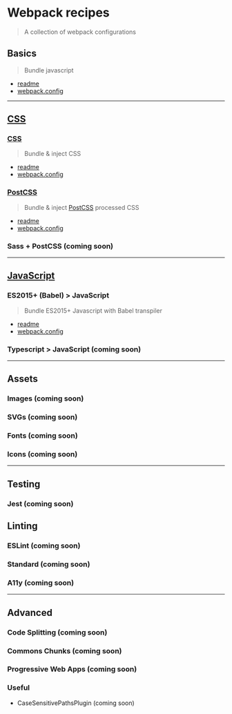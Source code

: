 # Webpack recipes
> A collection of webpack configurations

## Basics
> Bundle javascript
* [readme](basic/#readme)
* [webpack.config](basic/webpack.config.babel.js)

---

## [CSS](css)

### [CSS](css/css)
> Bundle & inject CSS

* [readme](css/css/#readme)
* [webpack.config](css/css/webpack.config.babel.js)

### [PostCSS](css/postcss)
> Bundle & inject [PostCSS](http://postcss.org/) processed CSS

* [readme](css/postcss/#readme)
* [webpack.config](css/postcss/webpack.config.babel.js)

### Sass + PostCSS (coming soon)

---

## [JavaScript](javascript)

### ES2015+ (Babel) > JavaScript
> Bundle ES2015+ Javascript with Babel transpiler

* [readme](javascript/babel/#readme)
* [webpack.config](javascript/babel/webpack.config.babel.js)

### Typescript > JavaScript (coming soon)

---

## Assets

### Images (coming soon)
### SVGs (coming soon)
### Fonts (coming soon)
### Icons (coming soon)

---

## Testing

### Jest (coming soon)

## Linting

### ESLint (coming soon)
### Standard (coming soon)
### A11y (coming soon)

---

## Advanced

### Code Splitting (coming soon)
### Commons Chunks (coming soon)
### Progressive Web Apps (coming soon)
### Useful
* CaseSensitivePathsPlugin (coming soon)
